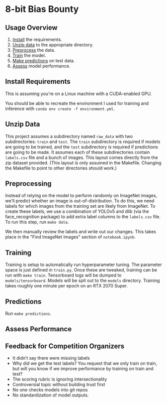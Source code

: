 8-bit Bias Bounty
=================

Usage Overview
--------------
1. [Install](#install-requirements) the requirements.
2. [Unzip data](#unzip-data) to the appropriate directory.
3. [Preprocess](#preprocessing) the data.
3. [Train](#training) the model.
4. [Make predictions](#predictions) on test data.
5. [Assess](#assess-performance) model performance.


Install Requirements
--------------------

This is assuming you're on a Linux machine with a CUDA-enabled GPU.

You should be able to recreate the environment I used for training and inference with `conda env create -f environment.yml`.

Unzip Data
----------

This project assumes a subdirectory named `raw_data` with two subdirectories: `train` and `test`. The `train` subdirectory is required if models are going to be trained, and the `test` subdirectory is required if predictions are going to be made. It assumes each of these subdirectories contain `labels.csv` file and a bunch of images. This layout comes directly from the zip dataset provided. (This layout is only assumed in the Makefile. Changing the Makefile to point to other directories should work.)

Preprocessing
-------------

Instead of relying on the model to perform randomly on ImageNet images, we'll predict whether an image is out-of-distribution. To do this, we need labels for which images from the training set are likely from ImageNet. To create these labels, we use a combination of YOLOv5 and dlib (via the face_recognition package) to add extra label columns to the `labels.csv` file. To run this step, run `make data`.

We then manually review the labels and write out our changes. This takes place in the "Find ImageNet Images" section of `notebook.ipynb`.

Training
--------

Training is setup to automatically run hyperparameter tuning. The parameter space is just defined in `train.py`. Once these are tweaked, training can be run with `make train`. Tensorboard logs will be dumped to `models/tensorboard`. Models will be spit out to the `models` directory. Training takes roughly one minute per epoch on an RTX 2070 Super.

Predictions
-----------

Run `make predictions`. 

Assess Performance
------------------

Feedback for Competition Organizers
-----------------------------------

* It didn’t say there were missing labels
* Why did we get the test labels? You request that we only train on train, but will you know if we improve performance by training on train and test?
* The scoring rubric is ignoring intersectionality
* Controversial topic without building trust first
* No one checks models into git repos
* No standardization of model outputs.
